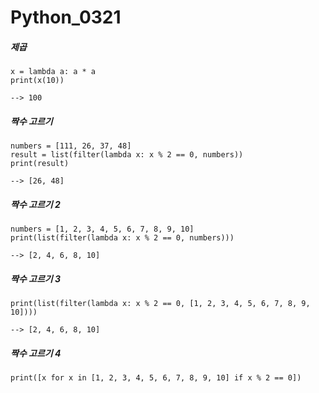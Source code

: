 # Python_0321
##### 제곱
```
x = lambda a: a * a
print(x(10))

--> 100
```
##### 짝수 고르기
```
numbers = [111, 26, 37, 48]
result = list(filter(lambda x: x % 2 == 0, numbers))
print(result)

--> [26, 48]
```
##### 짝수 고르기 2
```
numbers = [1, 2, 3, 4, 5, 6, 7, 8, 9, 10]
print(list(filter(lambda x: x % 2 == 0, numbers)))

--> [2, 4, 6, 8, 10]
```
##### 짝수 고르기 3
```
print(list(filter(lambda x: x % 2 == 0, [1, 2, 3, 4, 5, 6, 7, 8, 9, 10])))

--> [2, 4, 6, 8, 10]
```
##### 짝수 고르기 4
```
print([x for x in [1, 2, 3, 4, 5, 6, 7, 8, 9, 10] if x % 2 == 0])
```
